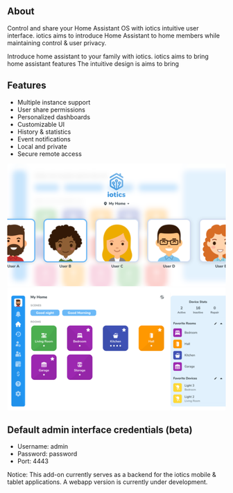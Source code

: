 ## About

Control and share your Home Assistant OS with iotics intuitive user interface. iotics aims to introduce Home Assistant to home members while maintaining control & user privacy.

Introduce home assistant to your family with iotics. iotics aims to bring home assistant features The intuitive design is aims to bring 
## Features

- Multiple instance support
- User share permissions
- Personalized dashboards
- Customizable UI
- History & statistics
- Event notifications
- Local and private
- Secure remote access

![iotics dashboard](https://github.com/iotics-live/iotics-Controller/blob/master/iotics/Images/screenshot-003.png?raw=true)
![iotics user selection](https://github.com/iotics-live/iotics-Controller/blob/master/iotics/Images/screenshot-001.png?raw=true)

## Default admin interface credentials (beta)
- Username: admin
- Password: password
- Port: 4443

Notice: This add-on currently serves as a backend for the iotics mobile & tablet applications. A webapp version is currently under development.
